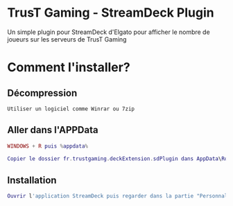   # TrusT Gaming - StreamDeck Plugin

Un simple plugin pour StreamDeck d'Elgato pour afficher le nombre de joueurs sur les serveurs de TrusT Gaming

# Comment l'installer?

   
## Décompression
```
Utiliser un logiciel comme Winrar ou 7zip
```
## Aller dans l'APPData
```lua
WINDOWS + R puis %appdata%
```
```lua
Copier le dossier fr.trustgaming.deckExtension.sdPlugin dans AppData\Roaming\Elgato\StreamDeck\Plugins
```

## Installation
```lua
Ouvrir l'application StreamDeck puis regarder dans la partie "Personnalisé" des elements utilisables à droite
```
